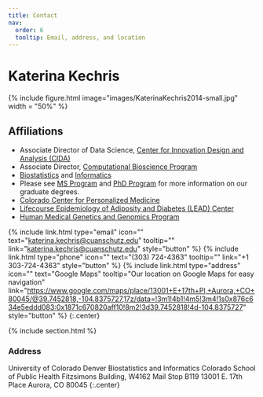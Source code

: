 ```yaml
---
title: Contact
nav:
  order: 6
  tooltip: Email, address, and location
---
```


# Katerina Kechris

{%
  include figure.html
  image="images/KaterinaKechris2014-small.jpg"
  width = "50%"
%}

## Affiliations 

+ Associate Director of Data Science, [Center for Innovation Design and Analysis (CIDA)]()
+ Associate Director, [Computational Bioscience Program]()
+ [Biostatistics]() and [Informatics]()
+ Please see [MS Program]() and [PhD Program]() for more information on our graduate degrees.
+ [Colorado Center for Personalized Medicine]()
+ [Lifecourse Epidemiology of Adiposity and Diabetes (LEAD) Center]()
+ [Human Medical Genetics and Genomics Program]()

{%
  include link.html
  type="email"
  icon=""
  text="katerina.kechris@cuanschutz.edu"
  tooltip=""
  link="katerina.kechris@cuanschutz.edu"
  style="button"
%}
{%
  include link.html
  type="phone"
  icon=""
  text="(303) 724-4363"
  tooltip=""
  link="+1 303-724-4363"
  style="button"
%}
{%
  include link.html
  type="address"
  icon=""
  text="Google Maps"
  tooltip="Our location on Google Maps for easy navigation"
  link="https://www.google.com/maps/place/13001+E+17th+Pl,+Aurora,+CO+80045/@39.7452818,-104.8375727,17z/data=!3m1!4b1!4m5!3m4!1s0x876c634e5eddd083:0x1871c670820aff10!8m2!3d39.7452818!4d-104.8375727"
  style="button"
%}
{:.center}

{% include section.html %}

### Address

University of Colorado Denver
Biostatistics and Informatics
Colorado School of Public Health
Fitzsimons Building, W4162
Mail Stop B119
13001 E. 17th Place Aurora, CO 80045
{:.center}
